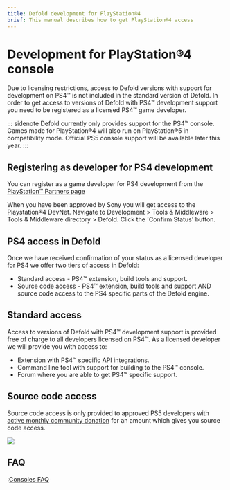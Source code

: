 ```yaml
---
title: Defold development for PlayStation®4
brief: This manual describes how to get PlayStation®4 access
---
```


# Development for PlayStation®4 console 
Due to licensing restrictions, access to Defold versions with support for development on PS4™ is not included in the standard version of Defold. In order to get access to versions of Defold with PS4™ development support you need to be registered as a licensed PS4™ game developer.

::: sidenote
Defold currently only provides support for the PS4™ console. Games made for PlayStation®4 will also run on PlayStation®5 in compatibility mode. Official PS5 console support will be available later this year.
:::

## Registering as developer for PS4 development
You can register as a game developer for PS4 development from the [PlayStation™ Partners page](https://register.playstation.net/partnership)

When you have been approved by Sony you will get access to the Playstation®4 DevNet. Navigate to Development > Tools & Middleware > Tools & Middleware directory > Defold. Click the 'Confirm Status' button.

## PS4 access in Defold 
Once we have received confirmation of your status as a licensed developer for PS4 we offer two tiers of access in Defold:

* Standard access - PS4™ extension, build tools and support.
* Source code access - PS4™ extension, build tools and support AND source code access to the PS4 specific parts of the Defold engine.

## Standard access 
Access to versions of Defold with PS4™ development support is provided free of charge to all developers licensed on PS4™. As a licensed developer we will provide you with access to:

* Extension with PS4™ specific API integrations.
* Command line tool with support for building to the PS4™ console.
* Forum where you are able to get PS4™ specific support.

## Source code access 
Source code access is only provided to approved PS5 developers with [active monthly community donation](/community-donations/) for an amount which gives you source code access.

![](images/nintendo-switch/register-defold.png)

## FAQ
:[Consoles FAQ](../shared/consoles-faq.md)